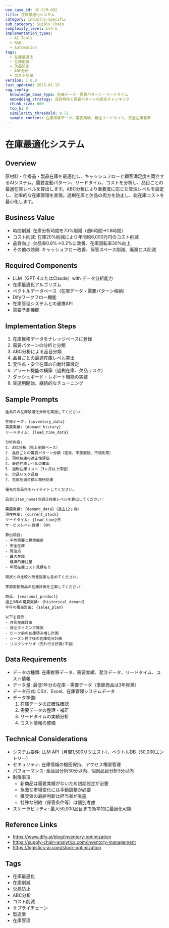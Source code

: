```yaml
---
use_case_id: UC-SCM-002
title: 在庫最適化システム
category: Industry-specific
sub_category: Supply Chain
complexity_level: Lv4-5
implementation_types:
  - AI Tools
  - RAG
  - Automation
tags:
  - 在庫最適化
  - 在庫削減
  - 欠品防止
  - ABC分析
  - コスト削減
version: 1.0.0
last_updated: 2025-01-15
rag_config:
  knowledge_base_type: 在庫データ・需要パターン・リードタイム
  embedding_strategy: 品目特性と需要パターンの統合チャンキング
  chunk_size: 600
  top_k: 8
  similarity_threshold: 0.72
  sample_content: 在庫推移データ、需要実績、発注リードタイム、安全在庫基準
---
```


# 在庫最適化システム

## Overview

原材料・仕掛品・製品在庫を最適化し、キャッシュフローと顧客満足度を両立するAIシステム。需要変動パターン、リードタイム、コストを分析し、品目ごとの最適在庫レベルを算出します。ABC分析により重要度に応じた管理レベルを設定し、効率的な在庫管理を実現。過剰在庫と欠品の両方を防止し、総在庫コストを最小化します。

## Business Value

- 時間削減: 在庫分析時間を70%削減（週6時間→1.8時間）
- コスト削減: 在庫20%削減により年間約6,000万円のコスト削減
- 品質向上: 欠品率0.8%→0.2%に改善、在庫回転率30%向上
- その他の効果: キャッシュフロー改善、保管スペース削減、廃棄ロス削減

## Required Components

- LLM（GPT-4またはClaude）with データ分析能力
- 在庫最適化アルゴリズム
- ベクトルデータベース（在庫データ・需要パターン格納）
- Difyワークフロー機能
- 在庫管理システムとの連携API
- 需要予測機能

## Implementation Steps

1. 在庫推移データをナレッジベースに登録
2. 需要パターンの分析と分類
3. ABC分析による品目分類
4. 品目ごとの最適在庫レベル算出
5. 発注点・安全在庫の自動計算設定
6. アラート機能の構築（過剰在庫、欠品リスク）
7. ダッシュボード・レポート機能の実装
8. 実運用開始、継続的なチューニング

## Sample Prompts

```
全品目の在庫最適化分析を実施してください：

在庫データ: {inventory_data}
需要実績: {demand_history}
リードタイム: {lead_time_data}

分析内容:
1. ABC分析（売上金額ベース）
2. 品目ごとの需要パターン分類（定常、季節変動、不規則等）
3. 現状在庫の適正性評価
4. 最適在庫レベルの算出
5. 過剰在庫リスト（3ヶ月以上滞留）
6. 欠品リスク品目
7. 在庫削減目標と期待効果

優先対応品目をハイライトしてください。
```

```
品目{item_name}の適正在庫レベルを算出してください：

需要実績: {demand_data}（過去12ヶ月）
現在在庫: {current_stock}
リードタイム: {lead_time}日
サービスレベル目標: 98%

算出項目:
- 平均需要と標準偏差
- 安全在庫
- 発注点
- 最大在庫
- 経済的発注量
- 年間在庫コスト見積もり

現状との比較と改善提案も含めてください。
```

```
季節変動商品の在庫計画を立案してください：

商品: {seasonal_product}
過去3年の需要実績: {historical_demand}
今年の販売計画: {sales_plan}

以下を提示：
- 月別在庫計画
- 発注タイミング推奨
- ピーク前の在庫積み増し計画
- シーズン終了後の在庫処分計画
- リスクシナリオ（売れ行き好調/不振）
```

## Data Requirements

- データの種類: 在庫推移データ、需要実績、発注データ、リードタイム、コスト情報
- データ量: 最低1年分の在庫・需要データ（季節商品は3年推奨）
- データ形式: CSV、Excel、在庫管理システムデータ
- データ準備:
  1. 在庫データの正確性確認
  2. 需要データの整理・補正
  3. リードタイムの実績分析
  4. コスト情報の整備

## Technical Considerations

- システム要件: LLM API（月間1,500リクエスト）、ベクトルDB（50,000エントリー）
- セキュリティ: 在庫情報の機密保持、アクセス権限管理
- パフォーマンス: 全品目分析30分以内、個別品目分析3分以内
- 制限事項:
  - 新商品は需要実績がないため初期設定が必要
  - 急激な市場変化には手動調整が必要
  - 推奨値の最終判断は担当者が実施
  - 特殊な制約（保管条件等）は個別考慮
- スケーラビリティ: 最大50,000品目まで効率的に最適化可能

## Reference Links

- https://www.dify.ai/blog/inventory-optimization
- https://supply-chain-analytics.com/inventory-management
- https://logistics-ai.com/stock-optimization

## Tags

- 在庫最適化
- 在庫削減
- 欠品防止
- ABC分析
- コスト削減
- サプライチェーン
- 製造業
- 在庫管理
